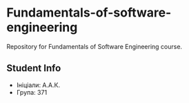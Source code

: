 # Fundamentals-of-software-engineering
Repository for Fundamentals of Software Engineering course.
## Student Info
- Ініціали: А.А.К.
- Група: 371
